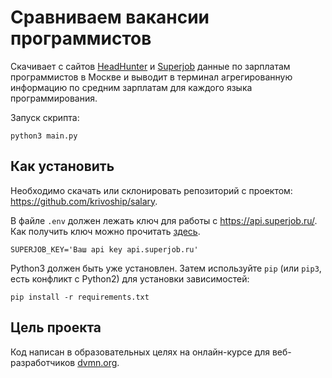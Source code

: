 # Сравниваем вакансии программистов

Скачивает с сайтов [HeadHunter](https://hh.ru) и [Superjob](https://superjob.ru) данные по зарплатам программистов в Москве и выводит в терминал агрегированную информацию по средним зарплатам для каждого языка программирования.

Запуск скрипта:
```
python3 main.py
```


## Как установить

Необходимо скачать или склонировать репозиторий с проектом: https://github.com/krivoship/salary.

В файле `.env` должен лежать ключ для работы с https://api.superjob.ru/.
Как получить ключ можно прочитать [здесь](https://api.superjob.ru/#gettin).
```
SUPERJOB_KEY='Ваш api key api.superjob.ru'
```
Python3 должен быть уже установлен. 
Затем используйте `pip` (или `pip3`, есть конфликт с Python2) для установки зависимостей:
```
pip install -r requirements.txt
```


## Цель проекта

Код написан в образовательных целях на онлайн-курсе для веб-разработчиков [dvmn.org](https://dvmn.org/).